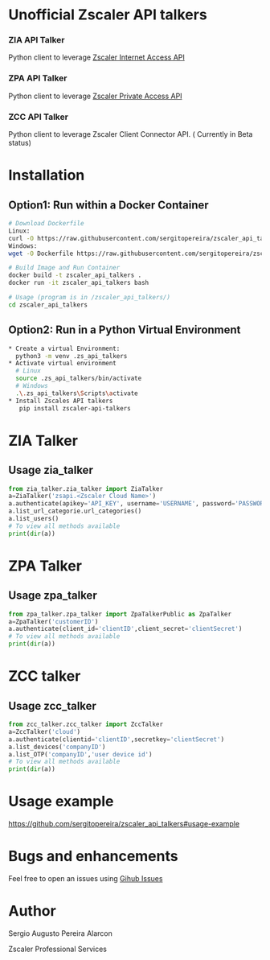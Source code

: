 # Unofficial Zscaler API talkers

### ZIA API Talker
Python client to leverage  [Zscaler Internet Access API](https://help.zscaler.com/zia/api)

### ZPA API Talker
Python client to leverage [Zscaler Private Access API](https://help.zscaler.com/zpa/api-reference)

### ZCC API Talker

Python client to leverage Zscaler Client Connector API. ( Currently in Beta status)

# Installation

## Option1: Run within a Docker Container
``` bash
# Download Dockerfile
Linux:
curl -O https://raw.githubusercontent.com/sergitopereira/zscaler_api_talkers/sergiodevelop/Dockerfile
Windows:
wget -O Dockerfile https://raw.githubusercontent.com/sergitopereira/zscaler_api_talkers/sergiodevelop/Dockerfile 

# Build Image and Run Container
docker build -t zscaler_api_talkers .  
docker run -it zscaler_api_talkers bash

# Usage (program is in /zscaler_api_talkers/)
cd zscaler_api_talkers
```

## Option2: Run in a Python Virtual Environment

``` bash
* Create a virtual Environment:
  python3 -m venv .zs_api_talkers
* Activate virtual environment
  # Linux
  source .zs_api_talkers/bin/activate
  # Windows
  .\.zs_api_talkers\Scripts\activate
* Install Zscales API talkers
   pip install zscaler-api-talkers  
```

# ZIA Talker

## Usage zia_talker
``` python
from zia_talker.zia_talker import ZiaTalker
a=ZiaTalker('zsapi.<Zscaler Cloud Name>')
a.authenticate(apikey='API_KEY', username='USERNAME', password='PASSWORD')
a.list_url_categorie.url_categories()
a.list_users()
# To view all methods available
print(dir(a))
```

# ZPA Talker

## Usage zpa_talker
``` python
from zpa_talker.zpa_talker import ZpaTalkerPublic as ZpaTalker
a=ZpaTalker('customerID')
a.authenticate(client_id='clientID',client_secret='clientSecret')
# To view all methods available
print(dir(a))
```
# ZCC talker

## Usage zcc_talker
``` python
from zcc_talker.zcc_talker import ZccTalker
a=ZccTalker('cloud')    
a.authenticate(clientid='clientID',secretkey='clientSecret')
a.list_devices('companyID')
a.list_OTP('companyID','user device id')
# To view all methods available
print(dir(a))
```

# Usage example

https://github.com/sergitopereira/zscaler_api_talkers#usage-example

# Bugs and enhancements

Feel free to open an issues using [Gihub Issues](https://github.com/sergitopereira/zscaler_api_talkers)


# Author

Sergio Augusto Pereira Alarcon

Zscaler Professional Services 



